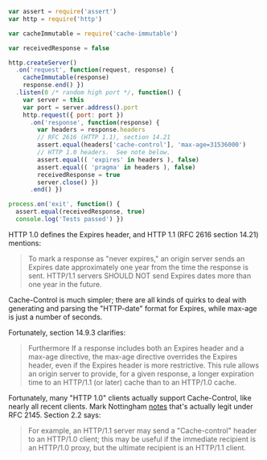 ```javascript
var assert = require('assert')
var http = require('http')

var cacheImmutable = require('cache-immutable')

var receivedResponse = false

http.createServer()
  .on('request', function(request, response) {
    cacheImmutable(response)
    response.end() })
  .listen(0 /* random high port */, function() {
    var server = this
    var port = server.address().port
    http.request({ port: port })
      .on('response', function(response) {
        var headers = response.headers
        // RFC 2616 (HTTP 1.1), section 14.21
        assert.equal(headers['cache-control'], 'max-age=31536000')
        // HTTP 1.0 headers.  See note below.
        assert.equal(( 'expires' in headers ), false)
        assert.equal(( 'pragma' in headers ), false)
        receivedResponse = true
        server.close() })
      .end() })

process.on('exit', function() {
  assert.equal(receivedResponse, true)
  console.log('Tests passed') })
```

HTTP 1.0 defines the Expires header, and HTTP 1.1 (RFC 2616 section
14.21) mentions:

> To mark a response as "never expires," an origin server sends an
> Expires date approximately one year from the time the response is
> sent. HTTP/1.1 servers SHOULD NOT send Expires dates more than one
> year in the future.

Cache-Control is much simpler; there are all kinds of
quirks to deal with generating and parsing the "HTTP-date" format for
Expires, while max-age is just a number of seconds.

Fortunately, section 14.9.3 clarifies:

> Furthermore If a response includes both an Expires header and a
> max-age directive, the max-age directive overrides the Expires header,
> even if the Expires header is more restrictive. This rule allows an
> origin server to provide, for a given response, a longer expiration
> time to an HTTP/1.1 (or later) cache than to an HTTP/1.0 cache.

Fortunately, many "HTTP 1.0" clients actually support Cache-Control,
like nearly all recent clients. Mark Nottingham [notes][Nottingham]
that's actually legit under RFC 2145. Section 2.2 says:

[Nottingham]: https://www.mnot.net/blog/2007/05/15/expires_max-age

> For example, an HTTP/1.1 server may send a "Cache-control" header to
> an HTTP/1.0 client; this may be useful if the immediate recipient is
> an HTTP/1.0 proxy, but the ultimate recipient is an HTTP/1.1 client.
